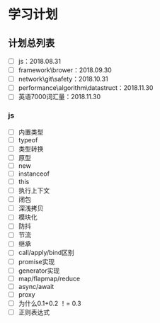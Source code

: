# 学习计划
## 计划总列表
- [ ] js：2018.08.31
- [ ] framework\brower：2018.09.30
- [ ] network\git\safety：2018.10.31
- [ ] performance\algorithm\datastruct：2018.11.30
- [ ] 英语7000词汇量：2018.11.30
### js

- [ ] 内置类型
- [ ] typeof
- [ ] 类型转换
- [ ] 原型
- [ ] new
- [ ] instanceof
- [ ] this
- [ ] 执行上下文
- [ ] 闭包
- [ ] 深浅拷贝
- [ ] 模块化
- [ ] 防抖
- [ ] 节流
- [ ] 继承
- [ ] call/apply/bind区别
- [ ] promise实现
- [ ] generator实现
- [ ] map/flapmap/reduce
- [ ] async/await
- [ ] proxy
- [ ] 为什么0.1+0.2 ！= 0.3
- [ ] 正则表达式
